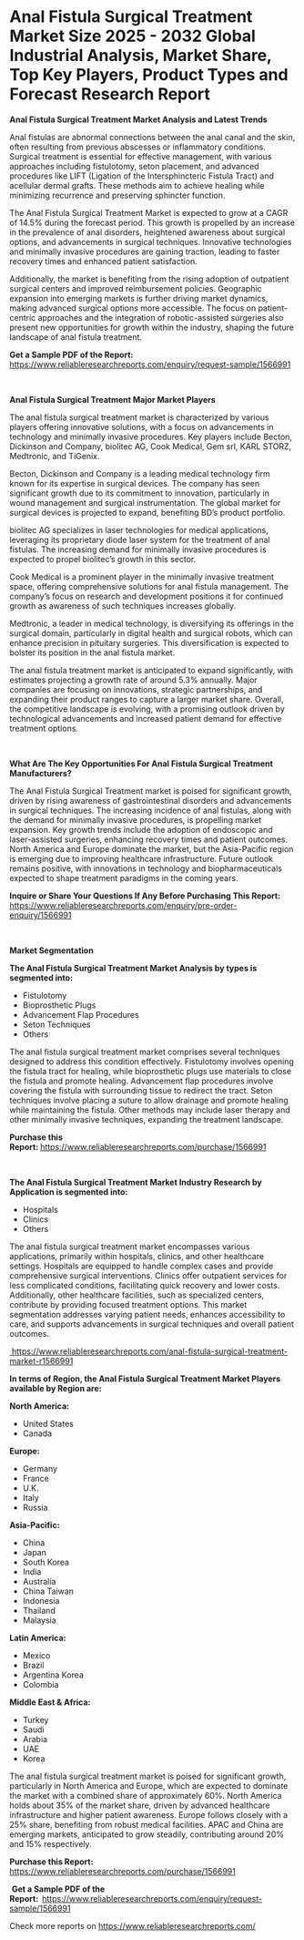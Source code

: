 <p><h1>Anal Fistula Surgical Treatment Market Size 2025 - 2032 Global Industrial Analysis, Market Share, Top Key Players, Product Types and Forecast Research Report</h1></p><p><strong>Anal Fistula Surgical Treatment Market Analysis and Latest Trends</strong></p>
<p><p>Anal fistulas are abnormal connections between the anal canal and the skin, often resulting from previous abscesses or inflammatory conditions. Surgical treatment is essential for effective management, with various approaches including fistulotomy, seton placement, and advanced procedures like LIFT (Ligation of the Intersphincteric Fistula Tract) and acellular dermal grafts. These methods aim to achieve healing while minimizing recurrence and preserving sphincter function.</p><p>The Anal Fistula Surgical Treatment Market is expected to grow at a CAGR of 14.5% during the forecast period. This growth is propelled by an increase in the prevalence of anal disorders, heightened awareness about surgical options, and advancements in surgical techniques. Innovative technologies and minimally invasive procedures are gaining traction, leading to faster recovery times and enhanced patient satisfaction.</p><p>Additionally, the market is benefiting from the rising adoption of outpatient surgical centers and improved reimbursement policies. Geographic expansion into emerging markets is further driving market dynamics, making advanced surgical options more accessible. The focus on patient-centric approaches and the integration of robotic-assisted surgeries also present new opportunities for growth within the industry, shaping the future landscape of anal fistula treatment.</p></p>
<p><strong>Get a Sample PDF of the Report:&nbsp;</strong> <a href="https://www.reliableresearchreports.com/enquiry/request-sample/1566991?utm_campaign=3383&utm_medium=2&utm_source=Github&utm_content=ia&utm_term=22032025&utm_id=anal-fistula-surgical-treatment">https://www.reliableresearchreports.com/enquiry/request-sample/1566991</a></p>
<p>&nbsp;</p>
<p><strong>Anal Fistula Surgical Treatment Major Market Players</strong></p>
<p><p>The anal fistula surgical treatment market is characterized by various players offering innovative solutions, with a focus on advancements in technology and minimally invasive procedures. Key players include Becton, Dickinson and Company, biolitec AG, Cook Medical, Gem srl, KARL STORZ, Medtronic, and TiGenix.</p><p>Becton, Dickinson and Company is a leading medical technology firm known for its expertise in surgical devices. The company has seen significant growth due to its commitment to innovation, particularly in wound management and surgical instrumentation. The global market for surgical devices is projected to expand, benefiting BD’s product portfolio.</p><p>biolitec AG specializes in laser technologies for medical applications, leveraging its proprietary diode laser system for the treatment of anal fistulas. The increasing demand for minimally invasive procedures is expected to propel biolitec’s growth in this sector. </p><p>Cook Medical is a prominent player in the minimally invasive treatment space, offering comprehensive solutions for anal fistula management. The company’s focus on research and development positions it for continued growth as awareness of such techniques increases globally.</p><p>Medtronic, a leader in medical technology, is diversifying its offerings in the surgical domain, particularly in digital health and surgical robots, which can enhance precision in pituitary surgeries. This diversification is expected to bolster its position in the anal fistula market.</p><p>The anal fistula treatment market is anticipated to expand significantly, with estimates projecting a growth rate of around 5.3% annually. Major companies are focusing on innovations, strategic partnerships, and expanding their product ranges to capture a larger market share. Overall, the competitive landscape is evolving, with a promising outlook driven by technological advancements and increased patient demand for effective treatment options.</p></p>
<p>&nbsp;</p>
<p><strong>What Are The Key Opportunities For Anal Fistula Surgical Treatment Manufacturers?</strong></p>
<p><p>The Anal Fistula Surgical Treatment market is poised for significant growth, driven by rising awareness of gastrointestinal disorders and advancements in surgical techniques. The increasing incidence of anal fistulas, along with the demand for minimally invasive procedures, is propelling market expansion. Key growth trends include the adoption of endoscopic and laser-assisted surgeries, enhancing recovery times and patient outcomes. North America and Europe dominate the market, but the Asia-Pacific region is emerging due to improving healthcare infrastructure. Future outlook remains positive, with innovations in technology and biopharmaceuticals expected to shape treatment paradigms in the coming years.</p></p>
<p><strong>Inquire or Share Your Questions If Any Before Purchasing This Report:</strong> <a href="https://www.reliableresearchreports.com/enquiry/pre-order-enquiry/1566991?utm_campaign=3383&utm_medium=2&utm_source=Github&utm_content=ia&utm_term=22032025&utm_id=anal-fistula-surgical-treatment">https://www.reliableresearchreports.com/enquiry/pre-order-enquiry/1566991</a></p>
<p>&nbsp;</p>
<p><strong>Market Segmentation</strong></p>
<p><strong>The Anal Fistula Surgical Treatment Market Analysis by types is segmented into:</strong></p>
<p><ul><li>Fistulotomy</li><li>Bioprosthetic Plugs</li><li>Advancement Flap Procedures</li><li>Seton Techniques</li><li>Others</li></ul></p>
<p><p>The anal fistula surgical treatment market comprises several techniques designed to address this condition effectively. Fistulotomy involves opening the fistula tract for healing, while bioprosthetic plugs use materials to close the fistula and promote healing. Advancement flap procedures involve covering the fistula with surrounding tissue to redirect the tract. Seton techniques involve placing a suture to allow drainage and promote healing while maintaining the fistula. Other methods may include laser therapy and other minimally invasive techniques, expanding the treatment landscape.</p></p>
<p><strong>Purchase this Report:&nbsp;</strong><a href="https://www.reliableresearchreports.com/purchase/1566991?utm_campaign=3383&utm_medium=2&utm_source=Github&utm_content=ia&utm_term=22032025&utm_id=anal-fistula-surgical-treatment">https://www.reliableresearchreports.com/purchase/1566991</a></p>
<p>&nbsp;</p>
<p><strong>The Anal Fistula Surgical Treatment Market Industry Research by Application is segmented into:</strong></p>
<p><ul><li>Hospitals</li><li>Clinics</li><li>Others</li></ul></p>
<p><p>The anal fistula surgical treatment market encompasses various applications, primarily within hospitals, clinics, and other healthcare settings. Hospitals are equipped to handle complex cases and provide comprehensive surgical interventions. Clinics offer outpatient services for less complicated conditions, facilitating quick recovery and lower costs. Additionally, other healthcare facilities, such as specialized centers, contribute by providing focused treatment options. This market segmentation addresses varying patient needs, enhances accessibility to care, and supports advancements in surgical techniques and overall patient outcomes.</p></p>
<p><a href="https://www.reliableresearchreports.com/anal-fistula-surgical-treatment-market-r1566991?utm_campaign=3383&utm_medium=2&utm_source=Github&utm_content=ia&utm_term=22032025&utm_id=anal-fistula-surgical-treatment">&nbsp;https://www.reliableresearchreports.com/anal-fistula-surgical-treatment-market-r1566991</a></p>
<p><strong>In terms of Region, the Anal Fistula Surgical Treatment Market Players available by Region are:</strong></p>
<p>
    <p> <strong> North America: </strong>
        <ul>
            <li>United States</li>
            <li>Canada</li>
        </ul>
        </p> 
    <p> <strong> Europe: </strong>
        <ul>
            <li>Germany</li>
            <li>France</li>
            <li>U.K.</li>
            <li>Italy</li>
            <li>Russia</li>
        </ul>
        </p> 
    <p> <strong> Asia-Pacific: </strong>
        <ul>
            <li>China</li>
            <li>Japan</li>
            <li>South Korea</li>
            <li>India</li>
            <li>Australia</li>
            <li>China Taiwan</li>
            <li>Indonesia</li>
            <li>Thailand</li>
            <li>Malaysia</li>
        </ul>
        </p> 
    <p> <strong> Latin America: </strong>
        <ul>
            <li>Mexico</li>
            <li>Brazil</li>
            <li>Argentina Korea</li>
            <li>Colombia</li>
        </ul>
        </p> 
    <p> <strong> Middle East & Africa: </strong>
        <ul>
            <li>Turkey</li>
            <li>Saudi</li>
            <li>Arabia</li>
            <li>UAE</li>
            <li>Korea</li>
        </ul>
    </p>
    </p>
<p><p>The anal fistula surgical treatment market is poised for significant growth, particularly in North America and Europe, which are expected to dominate the market with a combined share of approximately 60%. North America holds about 35% of the market share, driven by advanced healthcare infrastructure and higher patient awareness. Europe follows closely with a 25% share, benefiting from robust medical facilities. APAC and China are emerging markets, anticipated to grow steadily, contributing around 20% and 15% respectively.</p></p>
<p><strong>Purchase this Report: </strong><a href="https://www.reliableresearchreports.com/purchase/1566991?utm_campaign=3383&utm_medium=2&utm_source=Github&utm_content=ia&utm_term=22032025&utm_id=anal-fistula-surgical-treatment">https://www.reliableresearchreports.com/purchase/1566991</a></p>
<p>&nbsp;<strong>Get a Sample PDF of the Report:&nbsp;&nbsp;</strong><a href="https://www.reliableresearchreports.com/enquiry/request-sample/1566991?utm_campaign=3383&utm_medium=2&utm_source=Github&utm_content=ia&utm_term=22032025&utm_id=anal-fistula-surgical-treatment">https://www.reliableresearchreports.com/enquiry/request-sample/1566991</a></p>
<p><strong></strong></p>
<p>Check more reports on <a href="https://www.reliableresearchreports.com/?utm_campaign=3383&utm_medium=2&utm_source=Github&utm_content=ia&utm_term=22032025&utm_id=anal-fistula-surgical-treatment">https://www.reliableresearchreports.com/</a></p>